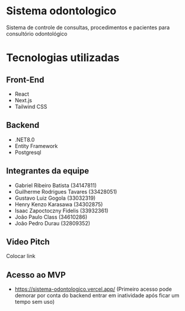 # Sistema odontologico

Sistema de controle de consultas, procedimentos e pacientes para consultório odontológico

# Tecnologias utilizadas

## Front-End

   - React
   - Next.js
   - Tailwind CSS

## Backend
   - .NET8.0
   - Entity Framework
   - Postgresql

## Integrantes da equipe
   - Gabriel Ribeiro Batista (34147811)
   - Guilherme Rodrigues Tavares (33428051)
   - Gustavo Luiz Gogola (33032319)
   - Henry Kenzo Karasawa (34302875)
   - Isaac Zapoctoczny Fidelis (33932361)
   - João Paulo Class (34610286)
   - João Pedro Durau (32809352)

## Video Pitch
   Colocar link

## Acesso ao MVP
   - https://sistema-odontologico.vercel.app/
   (Primeiro acesso pode demorar por conta do backend entrar em inatividade após ficar um tempo sem uso)